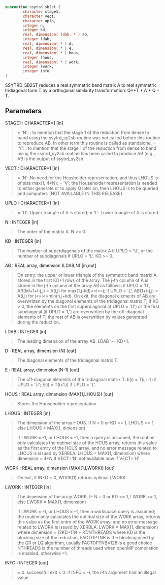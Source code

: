 ```fortran
subroutine ssytrd_sb2st (
		character stage1,
		character vect,
		character uplo,
		integer n,
		integer kd,
		real, dimension( ldab, * ) ab,
		integer ldab,
		real, dimension( * ) d,
		real, dimension( * ) e,
		real, dimension( * ) hous,
		integer lhous,
		real, dimension( * ) work,
		integer lwork,
		integer info
)
```

SSYTRD_SB2ST reduces a real symmetric band matrix A to real symmetric
tridiagonal form T by a orthogonal similarity transformation:
Q**T * A * Q = T.

## Parameters
STAGE1 : CHARACTER*1 [in]
> = 'N':  : to mention that the stage 1 of the reduction
> from dense to band using the ssytrd_sy2sb routine
> was not called before this routine to reproduce AB.
> In other term this routine is called as standalone.
> = 'Y':  : to mention that the stage 1 of the
> reduction from dense to band using the ssytrd_sy2sb
> routine has been called to produce AB (e.g., AB is
> the output of ssytrd_sy2sb.

VECT : CHARACTER*1 [in]
> = 'N':  No need for the Housholder representation,
> and thus LHOUS is of size max(1, 4*N);
> = 'V':  the Householder representation is needed to
> either generate or to apply Q later on,
> then LHOUS is to be queried and computed.
> (NOT AVAILABLE IN THIS RELEASE).

UPLO : CHARACTER*1 [in]
> = 'U':  Upper triangle of A is stored;
> = 'L':  Lower triangle of A is stored.

N : INTEGER [in]
> The order of the matrix A.  N >= 0.

KD : INTEGER [in]
> The number of superdiagonals of the matrix A if UPLO = 'U',
> or the number of subdiagonals if UPLO = 'L'.  KD >= 0.

AB : REAL array, dimension (LDAB,N) [in,out]
> On entry, the upper or lower triangle of the symmetric band
> matrix A, stored in the first KD+1 rows of the array.  The
> j-th column of A is stored in the j-th column of the array AB
> as follows:
> if UPLO = 'U', AB(kd+1+i-j,j) = A(i,j) for max(1,j-kd)<=i<=j;
> if UPLO = 'L', AB(1+i-j,j)    = A(i,j) for j<=i<=min(n,j+kd).
> On exit, the diagonal elements of AB are overwritten by the
> diagonal elements of the tridiagonal matrix T; if KD > 0, the
> elements on the first superdiagonal (if UPLO = 'U') or the
> first subdiagonal (if UPLO = 'L') are overwritten by the
> off-diagonal elements of T; the rest of AB is overwritten by
> values generated during the reduction.

LDAB : INTEGER [in]
> The leading dimension of the array AB.  LDAB >= KD+1.

D : REAL array, dimension (N) [out]
> The diagonal elements of the tridiagonal matrix T.

E : REAL array, dimension (N-1) [out]
> The off-diagonal elements of the tridiagonal matrix T:
> E(i) = T(i,i+1) if UPLO = 'U'; E(i) = T(i+1,i) if UPLO = 'L'.

HOUS : REAL array, dimension (MAX(1,LHOUS)) [out]
> Stores the Householder representation.

LHOUS : INTEGER [in]
> The dimension of the array HOUS.
> If N = 0 or KD <= 1, LHOUS >= 1, else LHOUS = MAX(1, dimension)
> 
> If LWORK = -1, or LHOUS = -1,
> then a query is assumed; the routine
> only calculates the optimal size of the HOUS array, returns
> this value as the first entry of the HOUS array, and no error
> message related to LHOUS is issued by XERBLA.
> LHOUS = MAX(1, dimension) where
> dimension = 4*N if VECT='N'
> not available now if VECT='H'

WORK : REAL array, dimension (MAX(1,LWORK)) [out]
> On exit, if INFO = 0, WORK(1) returns optimal LWORK.

LWORK : INTEGER [in]
> The dimension of the array WORK.
> IF N = 0 or KD <= 1, LWORK >= 1, else LWORK = MAX(1, dimension)
> 
> If LWORK = -1, or LHOUS = -1,
> then a workspace query is assumed; the routine
> only calculates the optimal size of the WORK array, returns
> this value as the first entry of the WORK array, and no error
> message related to LWORK is issued by XERBLA.
> LWORK = MAX(1, dimension) where
> dimension   = (2KD+1)*N + KD*NTHREADS
> where KD is the blocking size of the reduction,
> FACTOPTNB is the blocking used by the QR or LQ
> algorithm, usually FACTOPTNB=128 is a good choice
> NTHREADS is the number of threads used when
> openMP compilation is enabled, otherwise =1.

INFO : INTEGER [out]
> = 0:  successful exit
> < 0:  if INFO = -i, the i-th argument had an illegal value
